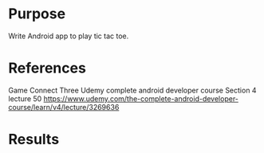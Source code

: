# Purpose
Write Android app to play tic tac toe.

# References
Game Connect Three
Udemy complete android developer course
Section 4 lecture 50
https://www.udemy.com/the-complete-android-developer-course/learn/v4/lecture/3269636

# Results
